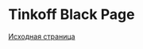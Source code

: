 # Tinkoff Black Page

[Исходная страница](https://www.tinkoff.ru/cards/debit-cards/tinkoff-black/?internal_source=home_main_block)